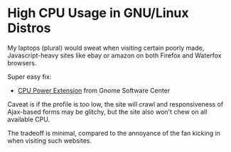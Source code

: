 # High CPU Usage in GNU/Linux Distros

My laptops (plural) would sweat when visiting certain poorly made, Javascript-heavy sites like ebay or amazon on both Firefox and Waterfox browsers.

Super easy fix:

- [CPU Power Extension](https://github.com/martin31821/cpupower) from Gnome Software Center

Caveat is if the profile is too low, the site will crawl and responsiveness of Ajax-based forms may be glitchy, but the site also won't chew on all available CPU.

The tradeoff is minimal, compared to the annoyance of the fan kicking in when visiting such websites.
